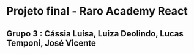 # Projeto final - Raro Academy React
## Grupo 3 : Cássia Luísa, Luiza Deolindo, Lucas Temponi, José Vicente